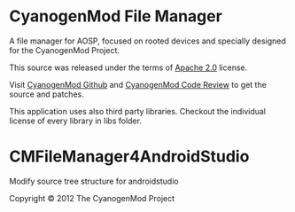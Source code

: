 CyanogenMod File Manager
========================

A file manager for AOSP, focused on rooted devices and specially designed
for the CyanogenMod Project.

This source was released under the terms of
[Apache 2.0](http://www.apache.org/licenses/LICENSE-2.0.html) license.

Visit [CyanogenMod Github](https://github.com/CyanogenMod) and [CyanogenMod
Code Review](http://review.cyanogenmod.com/) to get the source and patches.

This application uses also third party libraries. Checkout the individual
license of every library in libs folder.

# CMFileManager4AndroidStudio
  Modify source tree structure for androidstudio

Copyright © 2012 The CyanogenMod Project
